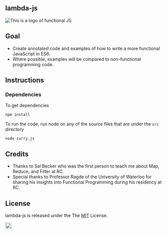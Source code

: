 ## lambda-js
![This is a logo of functional JS](http://bit.ly/2mJ4BGb)

## Goal

- Create annotated code and examples of how to write a more functional JavaScript in ES6.
- Where possible, examples will be compared to non-functional programming code.

## Instructions

### Dependencies

To get dependencies

`npm install`

To run the code, run node on any of the source files that are under the `src` directory

`node curry.js`

## Credits

- Thanks to Sal Becker who was the first person to teach me about Map, Reduce, and Filter at RC. 
- Special thanks to Professor Ragde of the University of Waterloo for sharing his insights into Functional Programming during his residency at RC. 

## License

lambda-js is released under the The [MIT](https://opensource.org/licenses/MIT) License.

<a href='http://www.recurse.com' title='Made with love at the Recurse Center'><img src='https://cloud.githubusercontent.com/assets/2883345/11325206/336ea5f4-9150-11e5-9e90-d86ad31993d8.png' height='20px'/></a>

